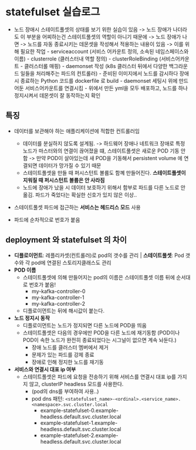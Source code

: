 # statefulset 실습로그
- 노드 장애시 스테이트풀셋의 상태를 보기 위한 실습이 있음 
    -> 노드 장애가 나더라도 이 부분을 어찌하는건 스테이트풀셋의 역할이 아니기 때문에 
    -> 노드 장애가 나면 -> 노드를 자동 종료시키는 데몬셋을 작성해서 적용하는 내용이 있음
    -> 이를 위해 필요한 작업
        - serviceaccount (서비스 어카운트 정의, 소속된 네임스페이스와 이름)
        - clusterrole (클러스터내 역할 정의)
        - clusterRoleBinding (서비스어카운트 - 클러스터롤 매핑)
        - daemonset 작성 (k8s 클러스터 뒤에서 다양한 백그라운드 일들을 처리해주는 파드의 컨트롤러)
            - 준비된 이미지에서 노드를 감시하다 장애시 종료하는 Python 코드를 dockerfile 로 build
            - daemonset 세팅시 위에 만드어둔 서비스어카운트를 연결시킴
        - 위에서 만든 yml을 모두 배포하고, 노드를 하나 정지시켜서 데몬셋이 잘 동작하는지 확인


## 특징
- 데이터를 보관해야 하는 애플리케이션에 적합한 컨트롤러임
    - 데이터를 분실하지 않도록 설계됨. 
        -> 하드웨어 장애나 네트워크 장애로 특정 노드가 마스터와의 연결이 끊어졌을 떄, 스테이트풀셋은 새로운 POD 기동 안 함
        -> 만약 POD이 살아있는데 새 POD을 기동해서 persistent volume 에 연결되면 데이터가 망가질 수 있기 때문
    - 스테이트풀셋을 만들 때 퍼시스턴트 볼륨도 함꼐 만들어진다. **스테이트풀셋이 지워질 때 퍼시스턴트 볼륨은 안 사라짐**
    - 노드에 장애가 났을 시 데이터 보호하기 위해서 함부로 파드를 다른 노드로 안 옮김. 파드가 죽었다는 확실한 신호가 있지 않은 이상..
    
- 스테이트풀셋 파드에 접근하는 **서비스는 헤드리스 모드** 사용
- 파드에 순차적으로 번호가 붙음
   
   
## deployment 와 statefulset 의 차이
- **디플로이먼트**: 레플리카셋(컨트롤러)로 pod의 갯수를 관리 | **스테이트풀셋**: Pod 갯수와 각 pod에 연결된 스토리지클래스도 관리
- **POD 이름**
    - 스테이트풀셋에 의해 만들어지는 pod의 이름은 스테이트풀셋 이름 뒤에 순서대로 번호가 붙음!
        - my-kafka-controller-0
        - my-kafka-controller-1
        - my-kafka-controller-2
    - 디플로이먼트는 뒤에 해시값이 붙는다.
- **노드 정지시 동작**
    - 디플로이먼트는 노드가 정지되면 다른 노드에 POD을 띄움
    - 스테이트풀셋은 다음의 경우에만 POD을 다른 노드에 재기동함 (POD이나 POD이 속한 노드가 완전히 종료되었다는 시그널이 없으면 계속 놔둔다.)
        - 장애 노드를 클러스터 멤버에서 제거
        - 문제가 있는 파드를 강제 종료
        - 장애로 인해 정지한 노드를 재기동
- **서비스와 연결시 대표 ip 여부**
    - 스테이트풀셋은 파드에 요청을 전송하기 위해 서비스를 연결시 대표 ip를 가지지 않고, clusterIP headless 모드를 사용한다. 
        - (pod의 dns를 부여하여 사용..)
        - pod dns 패턴: `<statefulset_name>-<ordinal>.<service_name>.<namespace>.svc.cluster.local`
            - example-statefulset-0.example-headless.default.svc.cluster.local
            - example-statefulset-1.example-headless.default.svc.cluster.local
            - example-statefulset-2.example-headless.default.svc.cluster.local

